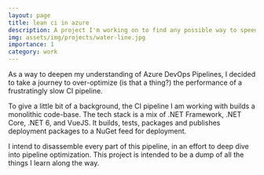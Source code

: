 ```yaml
---
layout: page
title: lean ci in azure 
description: A project I'm working on to find any possible way to speed up Azure Pipelines.
img: assets/img/projects/water-line.jpg
importance: 1
category: work
---
```


As a way to deepen my understanding of Azure DevOps Pipelines, I decided to take a journey to over-optimize (is that a thing?) the performance of a frustratingly slow CI pipeline.

To give a little bit of a background, the CI pipeline I am working with builds a monolithic code-base. The tech stack is a mix of .NET Framework, .NET Core, .NET 6, and VueJS. It builds, tests, packages and publishes deployment packages to a NuGet feed for deployment.

I intend to disassemble every part of this pipeline, in an effort to deep dive into pipeline optimization. This project is intended to be a dump of all the things I learn along the way.